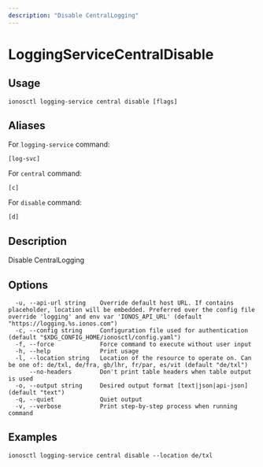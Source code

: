```yaml
---
description: "Disable CentralLogging"
---
```


# LoggingServiceCentralDisable

## Usage

```text
ionosctl logging-service central disable [flags]
```

## Aliases

For `logging-service` command:

```text
[log-svc]
```

For `central` command:

```text
[c]
```

For `disable` command:

```text
[d]
```

## Description

Disable CentralLogging

## Options

```text
  -u, --api-url string    Override default host URL. If contains placeholder, location will be embedded. Preferred over the config file override 'logging' and env var 'IONOS_API_URL' (default "https://logging.%s.ionos.com")
  -c, --config string     Configuration file used for authentication (default "$XDG_CONFIG_HOME/ionosctl/config.yaml")
  -f, --force             Force command to execute without user input
  -h, --help              Print usage
  -l, --location string   Location of the resource to operate on. Can be one of: de/txl, de/fra, gb/lhr, fr/par, es/vit (default "de/txl")
      --no-headers        Don't print table headers when table output is used
  -o, --output string     Desired output format [text|json|api-json] (default "text")
  -q, --quiet             Quiet output
  -v, --verbose           Print step-by-step process when running command
```

## Examples

```text
ionosctl logging-service central disable --location de/txl
```

